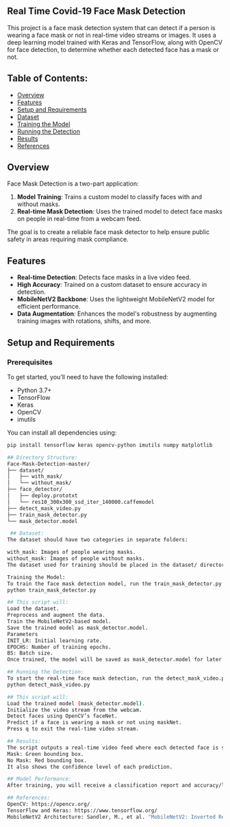 ## Real Time Covid-19 Face Mask Detection
This project is a face mask detection system that can detect if a person is wearing a face mask or not in real-time video streams or images. It uses a deep learning model trained with Keras and TensorFlow, along with OpenCV for face detection, to determine whether each detected face has a mask or not.

## Table of Contents:
- [Overview](#overview)
- [Features](#features)
- [Setup and Requirements](#setup-and-requirements)
- [Dataset](#dataset)
- [Training the Model](#training-the-model)
- [Running the Detection](#running-the-detection)
- [Results](#results)
- [References](#references)

## Overview
Face Mask Detection is a two-part application:

1. **Model Training**: Trains a custom model to classify faces with and without masks.
2. **Real-time Mask Detection**: Uses the trained model to detect face masks on people in real-time from a webcam feed.

The goal is to create a reliable face mask detector to help ensure public safety in areas requiring mask compliance.

## Features
- **Real-time Detection**: Detects face masks in a live video feed.
- **High Accuracy**: Trained on a custom dataset to ensure accuracy in detection.
- **MobileNetV2 Backbone**: Uses the lightweight MobileNetV2 model for efficient performance.
- **Data Augmentation**: Enhances the model's robustness by augmenting training images with rotations, shifts, and more.

## Setup and Requirements

### Prerequisites
To get started, you’ll need to have the following installed:
- Python 3.7+
- TensorFlow
- Keras
- OpenCV
- imutils

You can install all dependencies using:

```bash
pip install tensorflow keras opencv-python imutils numpy matplotlib

## Directory Structure:
Face-Mask-Detection-master/
├── dataset/
│   ├── with_mask/
│   └── without_mask/
├── face_detector/
│   ├── deploy.prototxt
│   └── res10_300x300_ssd_iter_140000.caffemodel
├── detect_mask_video.py
├── train_mask_detector.py
└── mask_detector.model

 ## Dataset:
The dataset should have two categories in separate folders:

with_mask: Images of people wearing masks.
without_mask: Images of people without masks.
The dataset used for training should be placed in the dataset/ directory.

Training the Model:
To train the face mask detection model, run the train_mask_detector.py script:
python train_mask_detector.py

## This script will:
Load the dataset.
Preprocess and augment the data.
Train the MobileNetV2-based model.
Save the trained model as mask_detector.model.
Parameters
INIT_LR: Initial learning rate.
EPOCHS: Number of training epochs.
BS: Batch size.
Once trained, the model will be saved as mask_detector.model for later use.

## Running the Detection:
To start the real-time face mask detection, run the detect_mask_video.py script:
python detect_mask_video.py

## This script will:
Load the trained model (mask_detector.model).
Initialize the video stream from the webcam.
Detect faces using OpenCV’s faceNet.
Predict if a face is wearing a mask or not using maskNet.
Press q to exit the real-time video stream.

## Results:
The script outputs a real-time video feed where each detected face is surrounded by a bounding box and labeled with:
Mask: Green bounding box.
No Mask: Red bounding box.
It also shows the confidence level of each prediction.

## Model Performance:
After training, you will receive a classification report and accuracy/loss graphs. Adjust EPOCHS, INIT_LR, and other parameters in train_mask_detector.py as needed to improve accuracy.

## References:
OpenCV: https://opencv.org/
TensorFlow and Keras: https://www.tensorflow.org/
MobileNetV2 Architecture: Sandler, M., et al. "MobileNetV2: Inverted Residuals and Linear Bottlenecks."

